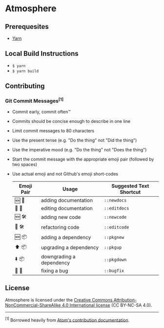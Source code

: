 # Atmosphere

## Prerequesites
* [Yarn](https://yarnpkg.com/)

## Local Build Instructions
* `$ yarn`
* `$ yarn build`

## Contributing

### Git Commit Messages<sup>[1]</sup>
* Commit early, commit often™
* Commits should be concise enough to describe in one line
* Limit commit messages to 80 characters
* Use the present tense (e.g. "Do the thing" not "Did the thing")
* Use the imperative mood (e.g. "Do the thing" not "Does the thing")
* Start the commit message with the appropriate emoji pair (followed by two
  spaces)
* Use actual emoji and not Github's emoji short-codes

  Emoji Pair | Usage                    | Suggested Text Shortcut
  ---------- | ------------------------ | -----------------------
  🆕 📝       | adding documentation     | `::newdocs`
  🔄 📝       | editing documentation    | `::editdocs`
  🆕 🛠       | adding new code          | `::newcode`
  🔄 🛠       | refactoring code         | `::editcode`
  🆕 📦       | adding a dependency      | `::pkgnew`
  ⬆️ 📦       | upgrading a dependency   | `::pkgup`
  ⬇️ 📦       | downgrading a dependency | `::pkgdown`
  💨 🐛       | fixing a bug             | `::bugfix`

## License
Atmosphere is licensed under the [Creative Commons
Attribution-NonCommercial-ShareAlike 4.0 International
license](https://creativecommons.org/licenses/by-nc-sa/4.0/) (CC BY-NC-SA 4.0).

---
<sup>[1]</sup> Borrowed heavily from [Atom's contribution documentation](https://github.com/atom/atom/blob/master/CONTRIBUTING.md#git-commit-messages).
